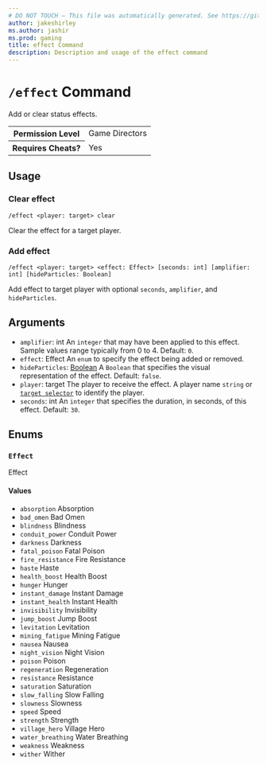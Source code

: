 ```yaml
---
# DO NOT TOUCH — This file was automatically generated. See https://github.com/mojang/minecraftapidocsgenerator to modify descriptions, examples, etc.
author: jakeshirley
ms.author: jashir
ms.prod: gaming
title: effect Command
description: Description and usage of the effect command
---
```

# `/effect` Command
Add or clear status effects.

<table>
  <tr>
    <th>Permission Level</th>
    <td>Game Directors</td>
  </tr>
  <tr>
    <th>Requires Cheats?</th>
    <td>Yes</td>
  </tr>
</table>

## Usage
### Clear effect
`/effect <player: target> clear`

Clear the effect for a target player.

### Add effect
`/effect <player: target> <effect: Effect> [seconds: int] [amplifier: int] [hideParticles: Boolean]`

Add effect to target player with optional `seconds`, `amplifier`, and `hideParticles`.

## Arguments
- `amplifier`: int
An `integer` that may have been applied to this effect. Sample values range typically from 0 to 4.
Default: `0`.
- `effect`: Effect
An `enum` to specify the effect being added or removed.
- `hideParticles`: [Boolean](../enums/Boolean.md)
A `Boolean` that specifies the visual representation of the effect.
Default: `false`.
- `player`: target
The player to receive the effect. A player name `string` or [`target selector`](https://learn.microsoft.com/minecraft/creator/documents/commandsintroduction#target-selectors) to identify the player.
- `seconds`: int
An `integer` that specifies the duration, in seconds, of this effect.
Default: `30`.

## Enums
### `Effect`
Effect

#### Values
- `absorption`
Absorption
- `bad_omen`
Bad Omen
- `blindness`
Blindness
- `conduit_power`
Conduit Power
- `darkness`
Darkness
- `fatal_poison`
Fatal Poison
- `fire_resistance`
Fire Resistance
- `haste`
Haste
- `health_boost`
Health Boost
- `hunger`
Hunger
- `instant_damage`
Instant Damage
- `instant_health`
Instant Health
- `invisibility`
Invisibility
- `jump_boost`
Jump Boost
- `levitation`
Levitation
- `mining_fatigue`
Mining Fatigue
- `nausea`
Nausea
- `night_vision`
Night Vision
- `poison`
Poison
- `regeneration`
Regeneration
- `resistance`
Resistance
- `saturation`
Saturation
- `slow_falling`
Slow Falling
- `slowness`
Slowness
- `speed`
Speed
- `strength`
Strength
- `village_hero`
Village Hero
- `water_breathing`
Water Breathing
- `weakness`
Weakness
- `wither`
Wither
